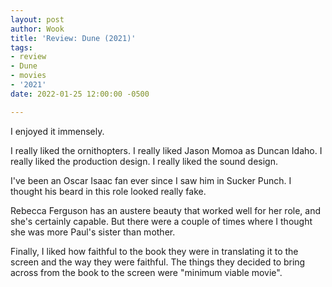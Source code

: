 ```yaml
---
layout: post
author: Wook
title: 'Review: Dune (2021)'
tags:
- review
- Dune
- movies
- '2021'
date: 2022-01-25 12:00:00 -0500

---
```

I enjoyed it immensely.

I really liked the ornithopters.  I really liked Jason Momoa as Duncan Idaho.  I really liked the production design.  I really liked the sound design.

I've been an Oscar Isaac fan ever since I saw him in Sucker Punch.  I thought his beard in this role looked really fake.

Rebecca Ferguson has an austere beauty that worked well for her role, and she's certainly capable.  But there were a couple of times where I thought she was more Paul's sister than mother.

Finally, I liked how faithful to the book they were in translating it to the screen and the way they were faithful.  The things they decided to bring across from the book to the screen were "minimum viable movie".